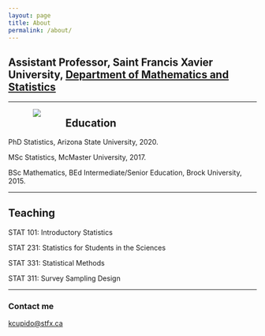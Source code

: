 ```yaml
---
layout: page
title: About
permalink: /about/
---
```



##  Assistant Professor, Saint Francis Xavier University, <a href="http://www2.mystfx.ca/math-stats/mathematics-statistics">Department of Mathematics and Statistics</a>

<hr>

<img align="left" hspace="50" src="https://cupidok.github.io/images/KC.jpg" /> 



## Education

PhD Statistics, Arizona State University, 2020.

MSc Statistics, McMaster University, 2017.

BSc Mathematics, BEd Intermediate/Senior Education, Brock University, 2015.
<hr>

## Teaching

STAT 101: Introductory Statistics

STAT 231: Statistics for Students in the Sciences

STAT 331: Statistical Methods

STAT 311: Survey Sampling Design

<hr>


### Contact me

[kcupido@stfx.ca](mailto:kcupido@stfx.ca)


